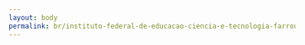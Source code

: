 ```yaml
---
layout: body
permalink: br/instituto-federal-de-educacao-ciencia-e-tecnologia-farroupilha/
---
```


